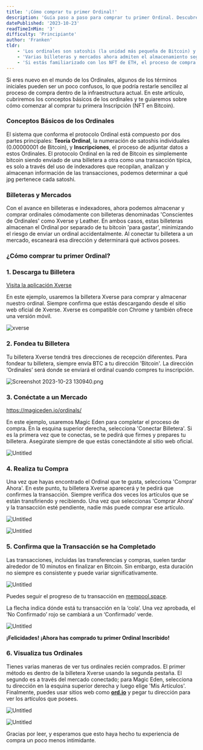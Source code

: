 ```yaml
---
title: '¡Cómo comprar tu primer Ordinal!'
description: 'Guía paso a paso para comprar tu primer Ordinal. Descubre el mundo de los NFT de Bitcoin, desde entender la Teoría Ordinal hasta comprar inscripciones con éxito usando Xverse y mercados como Magic Eden. Sumérgete en el futuro de la propiedad digital en Bitcoin.'
datePublished: '2023-10-23'
readTimeInMin: '3'
difficulty: 'Principiante'
author: 'Franken'
tldr:
    - 'Los ordinales son satoshis (la unidad más pequeña de Bitcoin) y los datos se adjuntan a estos ordinales creando “NFT en Bitcoin”.'
    - 'Varias billeteras y mercados ahora admiten el almacenamiento seguro y la venta de Ordinales.'
    - 'Si estás familiarizado con los NFT de ETH, el proceso de compra es similar utilizando Xverse o Leather wallet con mercados como Magic Eden y Gamma.'
---
```


Si eres nuevo en el mundo de los Ordinales, algunos de los términos iniciales pueden ser un poco confusos, lo que podría restarle sencillez al proceso de compra dentro de la infraestructura actual. En este artículo, cubriremos los conceptos básicos de los ordinales y te guiaremos sobre cómo comenzar al comprar tu primera Inscripción (NFT en Bitcoin).

### Conceptos Básicos de los Ordinales

El sistema que conforma el protocolo Ordinal está compuesto por dos partes principales: **Teoría Ordinal**, la numeración de satoshis individuales (0.00000001 de Bitcoin), y **Inscripciones**, el proceso de adjuntar datos a estos Ordinales. El protocolo Ordinal en la red de Bitcoin es simplemente bitcoin siendo enviado de una billetera a otra como una transacción típica, es solo a través del uso de indexadores que recopilan, analizan y almacenan información de las transacciones, podemos determinar a qué jpg pertenece cada satoshi.

### Billeteras y Mercados

Con el avance en billeteras e indexadores, ahora podemos almacenar y comprar ordinales cómodamente con billeteras denominadas 'Conscientes de Ordinales' como Xverse y Leather. En ambos casos, estas billeteras almacenan el Ordinal por separado de tu bitcoin 'para gastar', minimizando el riesgo de enviar un ordinal accidentalmente. Al conectar tu billetera a un mercado, escaneará esa dirección y determinará qué activos posees.

### ¿Cómo comprar tu primer Ordinal?

### 1. **Descarga tu Billetera**

[Visita la aplicación Xverse](https://www.xverse.app/)

En este ejemplo, usaremos la billetera Xverse para comprar y almacenar nuestro ordinal. Siempre confirma que estás descargando desde el sitio web oficial de Xverse. Xverse es compatible con Chrome y también ofrece una versión móvil.

![xverse](/images/how-to-buy-your-first-ordinal/image1.png)

### 2. **Fondea tu Billetera**

Tu billetera Xverse tendrá tres direcciones de recepción diferentes. Para fondear tu billetera, siempre envía BTC a tu dirección 'Bitcoin'. La dirección ‘Ordinales’ será donde se enviará el ordinal cuando compres tu inscripción.

![Screenshot 2023-10-23 130940.png](/images/how-to-buy-your-first-ordinal/image2.png)

### 3. **Conéctate a un Mercado**

https://magiceden.io/ordinals/

En este ejemplo, usaremos Magic Eden para completar el proceso de compra. En la esquina superior derecha, selecciona 'Conectar Billetera'. Si es la primera vez que te conectas, se te pedirá que firmes y prepares tu billetera. Asegúrate siempre de que estás conectándote al sitio web oficial.

![Untitled](/images/how-to-buy-your-first-ordinal/image3.png)

### 4. **Realiza tu Compra**

Una vez que hayas encontrado el Ordinal que te gusta, selecciona 'Comprar Ahora'. En este punto, tu billetera Xverse aparecerá y te pedirá que confirmes la transacción. Siempre verifica dos veces los artículos que se están transfiriendo y recibiendo. Una vez que seleccionas ‘Comprar Ahora’ y la transacción esté pendiente, nadie más puede comprar ese artículo.

![Untitled](/images/how-to-buy-your-first-ordinal/image4.png)

![Untitled](/images/how-to-buy-your-first-ordinal/image5.png)

### 5. **Confirma que la Transacción se ha Completado**

Las transacciones, incluidas las transferencias y compras, suelen tardar alrededor de 10 minutos en finalizar en Bitcoin. Sin embargo, esta duración no siempre es consistente y puede variar significativamente.

![Untitled](/images/how-to-buy-your-first-ordinal/image6.png)

Puedes seguir el progreso de tu transacción en [mempool.space](http://mempool.space).

La flecha indica dónde está tu transacción en la ‘cola’. Una vez aprobada, el ‘No Confirmado’ rojo se cambiará a un ‘Confirmado’ verde.

![Untitled](/images/how-to-buy-your-first-ordinal/image7.png)

**¡Felicidades! ¡Ahora has comprado tu primer Ordinal Inscribido!**

### 6. **Visualiza tus Ordinales**

Tienes varias maneras de ver tus ordinales recién comprados. El primer método es dentro de la billetera Xverse usando la segunda pestaña. El segundo es a través del mercado conectado; para Magic Eden, selecciona tu dirección en la esquina superior derecha y luego elige 'Mis Artículos'. Finalmente, puedes usar sitios web como **[ord.io](http://ord.io/)** y pegar tu dirección para ver los artículos que posees.

![Untitled](/images/how-to-buy-your-first-ordinal/image8.png)

![Untitled](/images/how-to-buy-your-first-ordinal/image9.png)

Gracias por leer, y esperamos que esto haya hecho tu experiencia de compra un poco menos intimidante.
